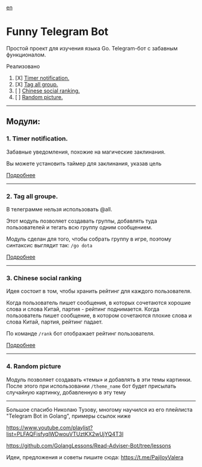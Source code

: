[en](README.md)
# Funny Telegram Bot
Простой проект для изучения языка Go.
Telegram-бот с забавным функционалом.

Реализовано
1. [X] [Timer notification.](#notification)  
2. [X] [Tag all group.](#tagAllGroup) 
3. [ ] [Chinese social ranking.](#ChineseSocialRanking)  
4. [ ] [Random picture.](#RandomPicture)

___
## Модули:
<a name="notification"><h3>1. Timer notification.</h3></a>
Забавные уведомления, похожие на магические заклинания.

Вы можете установить таймер для заклинания, указав цель

[Подробнее](docs/ru/NOTIFICATION.md)
___
<a name="tagAllGroup"><h3>2. Tag all groupe.</h3></a>
В телеграмме нельзя использовать @all.

Этот модуль позволяет создавать группы, добавлять туда пользователей и тегать всю группу одним сообщением.

Модуль сделан для того, чтобы собрать группу в игре, поэтому синтаксис выглядит так:
`/go dota`

[Подробнее](docs/ru/TAG_ALL_GROUP.md)
___
<a name="ChineseSocialRanking"><h3>3. Chinese social ranking</h3></a>
Идея состоит в том, чтобы хранить рейтинг для каждого пользователя.

Когда пользователь пишет сообщения, в которых сочетаются хорошие слова и слова Китай, партия - рейтинг поднимается.
Когда пользователь пишет сообщение, в котором сочетаются плохие слова и слова Китай, партия, рейтинг падает.

По команде `/rank` бот отображает рейтинг пользователя.

[Подробнее](docs/ru/SOCIAL_RANKING.md)
___
<a name="RandomPicture"><h3>4. Random picture</h3></a>
Модуль позволяет создавать «темы» и добавлять в эти темы картинки.
После этого при использовании `/theme_name` бот будет присылать случайную картинку, добавленную в эту тему

___
Большое спасибо Николаю Тузову, многому научился из его плейлиста "Telegram Bot in Golang", примеры ссылок ниже

https://www.youtube.com/playlist?list=PLFAQFisfyqlWDwouVTUztKX2wUjYQ4T3l

https://github.com/GolangLessons/Read-Adviser-Bot/tree/lessons

Идеи, предложения и советы пишите сюда: https://t.me/PajiloyValera

